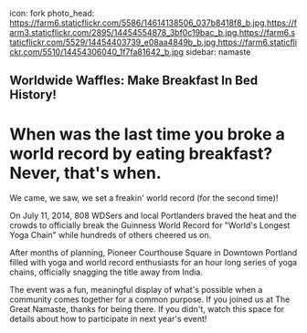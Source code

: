 icon: fork
photo_head: https://farm6.staticflickr.com/5586/14614138506_037b8418f8_b.jpg,https://farm3.staticflickr.com/2895/14454554878_3bf0c19bac_b.jpg,https://farm6.staticflickr.com/5529/14454403739_e08aa4849b_b.jpg,https://farm6.staticflickr.com/5510/14454306040_1f7fa81642_b.jpg
sidebar: namaste

## Worldwide Waffles: Make Breakfast In Bed History!

# When was the last time you broke a world record by eating breakfast? Never, that's when.

<a name="worldwide-waffles"></a>

<div class="zig-zags_blue"></div>

We came, we saw, we set a freakin' world record (for the second time)!

On July 11, 2014, 808 WDSers and local Portlanders braved the heat and the crowds to officially break the Guinness World Record for "World's Longest Yoga Chain" while hundreds of others cheered us on.

After months of planning, Pioneer Courthouse Square in Downtown Portland filled with yoga and world record enthusiasts for an hour long series of yoga chains, officially snagging the title away from India.

The event was a fun, meaningful display of what's possible when a community comes together for a common purpose. If you joined us at The Great Namaste, thanks for being there. If you didn't, watch this space for details about how to participate in next year's event!

